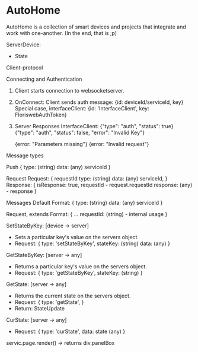 # AutoHome

AutoHome is a collection of smart devices and projects that integrate and work with one-another. (In the end, that is ;p)





ServerDevice:
- State










<p3>Client-protocol</p3>

<p2>Connecting and Authentication</p2>
1. Client starts connection to websocketserver.
2. OnConnect:
	Client sends auth message: 
		{id: deviceId/serviceId, key}
	Special case, interfaceClient: 
		{id: 'InterfaceClient', key: FloriswebAuthToken}
3. Server Responses
	InterfaceClient:
		{"type": "auth", "status": true}
		{"type": "auth", "status": false, "error": "Invalid Key"}


	{error: "Parameters missing"}
	{error: "Invalid request"}
















<p2>Message types</p2>

<p1>Push</p1>
{
	type: (string)
	data: (any)
	serviceId
}

<p1>Request</p1>
Request: {
	requestId
	type: (string)
	data: (any)
	serviceId,
}
Response: {
	isResponse: true,
	requestId - request.requestId
	response: (any) - response
}








<p2>Messages</p2>
Default Format:
{
	type: (string)
	data: (any)
	serviceId
}

Request, extends Format: {
	...
	requestId: (string) - internal usage
}







SetStateByKey: [device -> server]
- Sets a particular key's value on the servers object.
- Request: {
	type: 'setStateByKey',
	stateKey: (string)
	data: (any)
}

GetStateByKey: [server -> any]
- Returns a particular key's value on the servers object.
- Request: {
	type: 'getStateByKey',
	stateKey: (string)
}


GetState: [server -> any]
- Returns the current state on the servers object.
- Request: {
	type: 'getState',
}
- Return: StateUpdate



CurState: [server -> any]
- Request: {
	type: 'curState',
	data: state (any)
}














servic.page.render()
-> returns div.panelBox